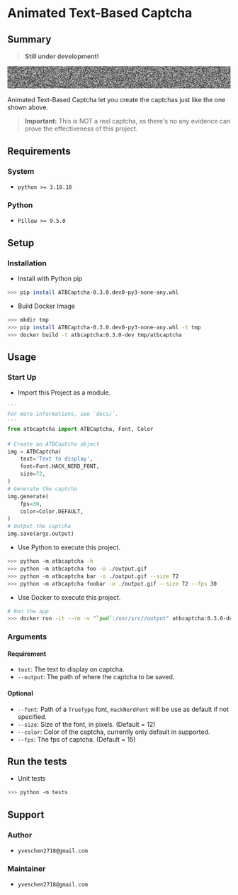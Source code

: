 # Animated Text-Based Captcha
## Summary
> **Still under development!**

![example]

Animated Text-Based Captcha let you create the captchas just like the one shown above.

> **Important:** This is NOT a real captcha, as there's no any evidence can prove the effectiveness of this project.

## Requirements
### System
- `python >= 3.10.10`

### Python
- `Pillow >= 9.5.0`

## Setup
### Installation
- Install with Python pip
```sh
>>> pip install ATBCaptcha-0.3.0.dev0-py3-none-any.whl
```

- Build Docker Image
```sh
>>> mkdir tmp
>>> pip install ATBCaptcha-0.3.0.dev0-py3-none-any.whl -t tmp
>>> docker build -t atbcaptcha:0.3.0-dev tmp/atbcaptcha
```

## Usage
### Start Up
- Import this Project as a module.
```py
'''
For more informations, see `docs/`.
'''
from atbcaptcha import ATBCaptcha, Font, Color

# Create an ATBCaptcha object
img = ATBCaptcha(
    text='Text to display', 
    font=Font.HACK_NERD_FONT,
    size=72,
)
# Generate the captcha
img.generate(
    fps=30,
    color=Color.DEFAULT,
)
# Output the captcha
img.save(args.output)
```

- Use Python to execute this project.
```sh
>>> python -m atbcaptcha -h
>>> python -m atbcaptcha foo -o ./output.gif
>>> python -m atbcaptcha bar -o ./output.gif --size 72
>>> python -m atbcaptcha foobar -o ./output.gif --size 72 --fps 30   
```

- Use Docker to execute this project.
```sh
# Run the app
>>> docker run -it --rm -v "`pwd`:/usr/src//output" atbcaptcha:0.3.0-dev bar -o ./output/test.gif --size 72
```

### Arguments
#### Requirement 
- `text`: The text to display on captcha.
- `--output`: The path of where the captcha to be saved.

#### Optional
- `--font`: Path of a `TrueType` font, `HackNerdFont` will be use as default if not specified.
- `--size`: Size of the font, in pixels. (Default = 12)
- `--color`: Color of the captcha, currently only default in supported.
-  `--fps`: The fps of captcha. (Default = 15)

## Run the tests
- Unit tests
```sh
>>> python -m tests
```

## Support
### Author
- `yveschen2718@gmail.com`
### Maintainer
- `yveschen2718@gmail.com`

<!--links-->

[example]: ./docs/ATBCaptcha.gif